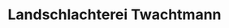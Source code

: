 ---
title: "Landschlachterei Twachtmann"
url: /nienburg-weser/landschlachterei-twachtmann/
shop: Metzgerei
---